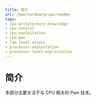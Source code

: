 ```yaml
---
title: 简介
url: /pwn/hardware/cpu/readme
tags:
- cpu-architecture-knowledge
- cpu-control
- cpu-exploitation
- cpu-pwn
- low-level-access
- processor-exploitation
- processor-level-exploitation
---
```

# 简介

本部分主要关注于与 CPU 相关的 Pwn 技术。
